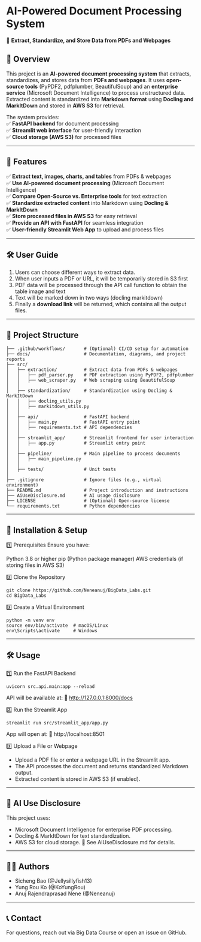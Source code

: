 # AI-Powered Document Processing System  
🚀 **Extract, Standardize, and Store Data from PDFs and Webpages**  

## **📌 Overview**
This project is an **AI-powered document processing system** that extracts, standardizes, and stores data from **PDFs and webpages**. It uses **open-source tools** (PyPDF2, pdfplumber, BeautifulSoup) and an **enterprise service** (Microsoft Document Intelligence) to process unstructured data. Extracted content is standardized into **Markdown format** using **Docling and MarkItDown** and stored in **AWS S3** for retrieval.  

The system provides:  
✅ **FastAPI backend** for document processing  
✅ **Streamlit web interface** for user-friendly interaction  
✅ **Cloud storage (AWS S3)** for processed files  

---

## **🔑 Features**
✅ **Extract text, images, charts, and tables** from PDFs & webpages  
✅ **Use AI-powered document processing** (Microsoft Document Intelligence)  
✅ **Compare Open-Source vs. Enterprise tools** for text extraction  
✅ **Standardize extracted content** into Markdown using **Docling & MarkItDown**  
✅ **Store processed files in AWS S3** for easy retrieval  
✅ **Provide an API with FastAPI** for seamless integration  
✅ **User-friendly Streamlit Web App** to upload and process files  

---

## **🛠️ User Guide**
1. Users can choose different ways to extract data. 
2. When user inputs a PDF or URL, it will be temporarily stored in S3 first
3. PDF data will be processed through the API call function to obtain the table image and text
4. Text will be marked down in two ways (docling markitdown)
5. Finally a **download link** will be returned, which contains all the output files.

---

## **📂 Project Structure**
```plaintext
├── .github/workflows/       # (Optional) CI/CD setup for automation
├── docs/                    # Documentation, diagrams, and project reports
├── src/
│   ├── extraction/          # Extract data from PDFs & webpages
│   │   ├── pdf_parser.py    # PDF extraction using PyPDF2, pdfplumber
│   │   ├── web_scraper.py   # Web scraping using BeautifulSoup
│   │
│   ├── standardization/     # Standardization using Docling & MarkItDown
│   │   ├── docling_utils.py
│   │   ├── markitdown_utils.py
│   │
│   ├── api/                 # FastAPI backend
│   │   ├── main.py          # FastAPI entry point
│   │   ├── requirements.txt # API dependencies
│   │
│   ├── streamlit_app/       # Streamlit frontend for user interaction
│   │   ├── app.py           # Streamlit entry point
│   │
│   ├── pipeline/            # Main pipeline to process documents
│   │   ├── main_pipeline.py
│   │
│   ├── tests/               # Unit tests
│
├── .gitignore               # Ignore files (e.g., virtual environment)
├── README.md                # Project introduction and instructions
├── AiUseDisclosure.md       # AI usage disclosure
├── LICENSE                  # (Optional) Open-source license
└── requirements.txt         # Python dependencies
```

---

## **🚀 Installation & Setup**
1️⃣ Prerequisites
Ensure you have:

Python 3.8 or higher
pip (Python package manager)
AWS credentials (if storing files in AWS S3)

2️⃣ Clone the Repository
```
git clone https://github.com/Neneanuj/BigData_Labs.git
cd BigData_Labs
```

3️⃣ Create a Virtual Environment
```
python -m venv env
source env/bin/activate  # macOS/Linux
env\Scripts\activate     # Windows
```
---

## **🛠️ Usage**

1️⃣ Run the FastAPI Backend
```
uvicorn src.api.main:app --reload
```
API will be available at:
🔗 http://127.0.0.1:8000/docs

2️⃣ Run the Streamlit App
```
streamlit run src/streamlit_app/app.py
```

App will open at:
🔗 http://localhost:8501

3️⃣ Upload a File or Webpage
* Upload a PDF file or enter a webpage URL in the Streamlit app.
* The API processes the document and returns standardized Markdown output.
* Extracted content is stored in AWS S3 (if enabled).

---

## **📌 AI Use Disclosure**
This project uses:

* Microsoft Document Intelligence for enterprise PDF processing.
* Docling & MarkItDown for text standardization.
* AWS S3 for cloud storage.
📄 See AiUseDisclosure.md for details.

---

## **👨‍💻 Authors**
* Sicheng Bao (@Jellysillyfish13)
* Yung Rou Ko (@KoYungRou)
* Anuj Rajendraprasad Nene (@Neneanuj)

---

## **📞 Contact**
For questions, reach out via Big Data Course or open an issue on GitHub.